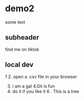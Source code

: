 # demo2

some text

## subheader 
find me on tiktok

## local dev
1
2. open a .csv file in your browser

3. i am a gal
4.Git is fun 
5. do it if you like it
6 . This is a tree